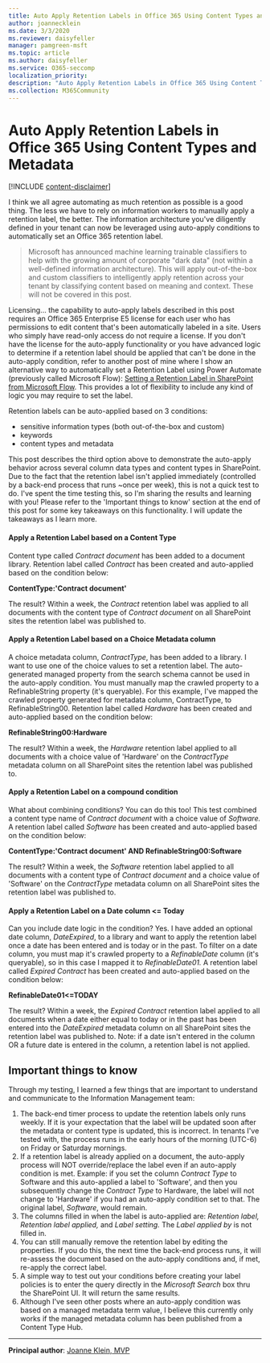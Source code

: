 ```yaml
---
title: Auto Apply Retention Labels in Office 365 Using Content Types and Metadata
author: joannecklein
ms.date: 3/3/2020
ms.reviewer: daisyfeller
manager: pamgreen-msft
ms.topic: article
ms.author: daisyfeller
ms.service: O365-seccomp
localization_priority: 
description: "Auto Apply Retention Labels in Office 365 Using Content Types and Metadata"
ms.collection: M365Community
---
```

# Auto Apply Retention Labels in Office 365 Using Content Types and Metadata

[!INCLUDE [content-disclaimer](includes/content-disclaimer.md)]

I think we all agree automating as much retention as possible is a good thing. The less we have to rely on information workers to manually apply a retention label, the better. The information architecture you've diligently defined in your tenant can now be leveraged using auto-apply conditions to automatically set an Office 365 retention label.

> Microsoft has announced machine learning trainable classifiers to help with the growing amount of corporate "dark data" (not within a well-defined information architecture). This will apply out-of-the-box and custom classifiers to intelligently apply retention across your tenant by classifying content based on meaning and context. These will not be covered in this post.

Licensing... the capability to auto-apply labels described in this post requires an Office 365 Enterprise E5 license for each user who has permissions to edit content that's been automatically labeled in a site. Users who simply have read-only access do not require a license. If you don't have the license for the auto-apply functionality or you have advanced logic to determine if a retention label should be applied that can't be done in the auto-apply condition, refer to another post of mine where I show an alternative way to automatically set a Retention Label using Power Automate (previously called Microsoft Flow): [Setting a Retention Label in SharePoint from Microsoft Flow](https://joannecklein.com/2019/05/06/setting-a-retention-label-in-sharepoint-from-microsoft-flow/). This provides a lot of flexibility to include any kind of logic you may require to set the label.

Retention labels can be auto-applied based on 3 conditions:

* sensitive information types (both out-of-the-box and custom)
* keywords
* content types and metadata

This post describes the third option above to demonstrate the auto-apply behavior across several column data types and content types in SharePoint. Due to the fact that the retention label isn't applied immediately (controlled by a back-end process that runs ~once per week), this is not a quick test to do. I've spent the time testing this, so I'm sharing the results and learning with you! Please refer to the 'Important things to know' section at the end of this post for some key takeaways on this functionality. I will update the takeaways as I learn more.

#### Apply a Retention Label based on a Content Type

Content type called _Contract document_ has been added to a document library. Retention label called _Contract_ has been created and auto-applied based on the condition below:

**ContentType:'Contract document'**

The result? Within a week, the _Contract_ retention label was applied to all documents with the content type of _Contract document_ on all SharePoint sites the retention label was published to.

#### Apply a Retention Label based on a Choice Metadata column

A choice metadata column, _ContractType_, has been added to a library. I want to use one of the choice values to set a retention label. The auto-generated managed property from the search schema cannot be used in the auto-apply condition. You must manually map the crawled property to a RefinableString property (it's queryable). For this example, I've mapped the crawled property generated for metadata column, ContractType, to RefinableString00. Retention label called _Hardware_ has been created and auto-applied based on the condition below:

**RefinableString00:Hardware**

The result? Within a week, the _Hardware_ retention label applied to all documents with a choice value of 'Hardware' on the _ContractType_ metadata column on all SharePoint sites the retention label was published to.

#### Apply a Retention Label on a compound condition

What about combining conditions? You can do this too! This test combined a content type name of _Contract document_ with a choice value of _Software._ A retention label called _Software_ has been created and auto-applied based on the condition below:

**ContentType:'Contract document' AND RefinableString00:Software**

The result? Within a week, the _Software_ retention label applied to all documents with a content type of _Contract document_ and a choice value of 'Software' on the _ContractType_ metadata column on all SharePoint sites the retention label was published to.

#### Apply a Retention Label on a Date column <= Today

Can you include date logic in the condition? Yes. I have added an optional date column, _DateExpired_, to a library and want to apply the retention label once a date has been entered and is today or in the past. To filter on a date column, you must map it's crawled property to a _RefinableDate_ column (it's queryable), so in this case I mapped it to _RefinableDate01._ A retention label called _Expired Contract_ has been created and auto-applied based on the condition below:

**RefinableDate01<=TODAY**

The result? Within a week, the _Expired Contract_ retention label applied to all documents when a date either equal to today or in the past has been entered into the _DateExpired_ metadata column on all SharePoint sites the retention label was published to. Note: if a date isn't entered in the column OR a future date is entered in the column, a retention label is not applied.

## Important things to know

Through my testing, I learned a few things that are important to understand and communicate to the Information Management team:

1. The back-end timer process to update the retention labels only runs weekly. If it is your expectation that the label will be updated soon after the metadata or content type is updated, this is incorrect. In tenants I've tested with, the process runs in the early hours of the morning (UTC-6) on Friday or Saturday mornings.
2. If a retention label is already applied on a document, the auto-apply process will NOT override/replace the label even if an auto-apply condition is met. Example: if you set the column _Contract Type_ to Software and this auto-applied a label to 'Software', and then you subsequently change the _Contract Type_ to Hardware, the label will not change to 'Hardware' if you had an auto-apply condition set to that. The original label, _Software_, would remain.
3. The columns filled in when the label is auto-applied are: _Retention label, Retention label applied,_ and _Label setting._ The _Label applied by_ is not filled in.
4. You can still manually remove the retention label by editing the properties. If you do this, the next time the back-end process runs, it will re-assess the document based on the auto-apply conditions and, if met, re-apply the correct label.
5. A simple way to test out your conditions before creating your label policies is to enter the query directly in the _Microsoft Search_ box thru the SharePoint UI. It will return the same results.
6. Although I've seen other posts where an auto-apply condition was based on a managed metadata term value, I believe this currently only works if the managed metadata column has been published from a Content Type Hub.

---

**Principal author**: [Joanne Klein, MVP](https://www.linkedin.com/in/joannecklein)
